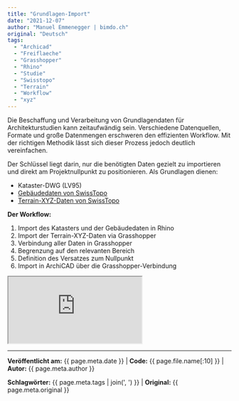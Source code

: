 ```yaml
---
title: "Grundlagen-Import"
date: "2021-12-07"
author: "Manuel Emmenegger | bimdo.ch"
original: "Deutsch"
tags: 
  - "Archicad"
  - "Freiflaeche"
  - "Grasshopper"
  - "Rhino"
  - "Studie"
  - "Swisstopo"
  - "Terrain"
  - "Workflow"
  - "xyz"
---
```


Die Beschaffung und Verarbeitung von Grundlagendaten für Architekturstudien kann zeitaufwändig sein. Verschiedene Datenquellen, Formate und große Datenmengen erschweren den effizienten Workflow. Mit der richtigen Methodik lässt sich dieser Prozess jedoch deutlich vereinfachen.

Der Schlüssel liegt darin, nur die benötigten Daten gezielt zu importieren und direkt am Projektnullpunkt zu positionieren. Als Grundlagen dienen:

- Kataster-DWG (LV95)
- [Gebäudedaten von SwissTopo](https://www.swisstopo.admin.ch/de/geodata/landscape/buildings3d2.html)  
- [Terrain-XYZ-Daten von SwissTopo](https://www.swisstopo.admin.ch/de/geodata/height/alti3d.html)

**Der Workflow:**

1. Import des Katasters und der Gebäudedaten in Rhino
2. Import der Terrain-XYZ-Daten via Grasshopper
3. Verbindung aller Daten in Grasshopper
4. Begrenzung auf den relevanten Bereich
5. Definition des Versatzes zum Nullpunkt
6. Import in ArchiCAD über die Grasshopper-Verbindung

<div class="video-container">
  <iframe src="https://www.youtube.com/embed/irmRQJ-8-YA?si=AUGPiorBAVAcIzcQ" 
          allowfullscreen>
  </iframe>
</div>


---
**Veröffentlicht am:** {{ page.meta.date }} | **Code:** {{ page.file.name[:10] }}  | **Autor:** {{ page.meta.author }}

**Schlagwörter:** {{ page.meta.tags | join(', ') }} | **Original:** {{ page.meta.original }}